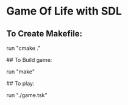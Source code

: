 # Game Of Life with SDL

## To Create Makefile:

run "cmake ."

## To Build game:

run "make"

## To play:

run "./game.tsk"
